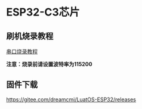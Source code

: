# ESP32-C3芯片

## 刷机烧录教程

[串口烧录教程](../../boardGuide/flash.html)

**注意：烧录前请设置波特率为115200**

## 固件下载

https://gitee.com/dreamcmi/LuatOS-ESP32/releases
